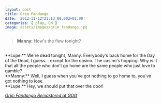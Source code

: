 ```yaml
---
layout: post
title: Grim Fandango
date: '2012-11-12T21:13:00.002+01:00'
categories: [ play, EN ]
image: assets/images/grim_fandango.jpg
---
```


> **Manny:** How's the flow tonight?
<br/>
**Lupe:** We're dead tonight, Manny. Everybody's back home for the Day of the Dead, I guess... except for the casino. The casino's hopping. Why is it that all the people who don't go home are the same people who just love to gamble?
<br/>
**Manny:** Well, I guess when you've got nothing to go home to, you've got nothing to lose.
<br/>
**Lupe:** Hey, we should put that over the door!
<p/>
<a target="_blank" href="https://www.gog.com/game/grim_fandango_remastered"><i>Grim Fandango Remastered at GOG</i>
